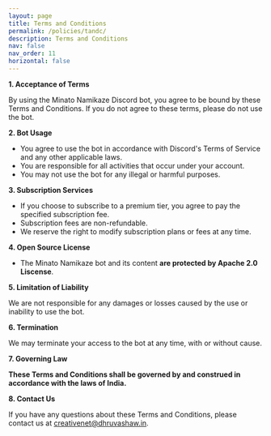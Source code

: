 ```yaml
---
layout: page
title: Terms and Conditions
permalink: /policies/tandc/
description: Terms and Conditions
nav: false
nav_order: 11
horizontal: false
---
```


**1. Acceptance of Terms**

By using the Minato Namikaze Discord bot, you agree to be bound by these Terms and Conditions. If you do not agree to these terms, please do not use the bot.

**2. Bot Usage**

- You agree to use the bot in accordance with Discord's Terms of Service and any other applicable laws.
- You are responsible for all activities that occur under your account.
- You may not use the bot for any illegal or harmful purposes.

**3. Subscription Services**

- If you choose to subscribe to a premium tier, you agree to pay the specified subscription fee.
- Subscription fees are non-refundable.
- We reserve the right to modify subscription plans or fees at any time.

**4. Open Source License**

- The Minato Namikaze bot and its content **are protected by Apache 2.0 Liscense**.

**5. Limitation of Liability**

We are not responsible for any damages or losses caused by the use or inability to use the bot.

**6. Termination**

We may terminate your access to the bot at any time, with or without cause.

**7. Governing Law**

**These Terms and Conditions shall be governed by and construed in accordance with the laws of India.**

**8. Contact Us**

If you have any questions about these Terms and Conditions, please contact us at creativenet@dhruvashaw.in.
